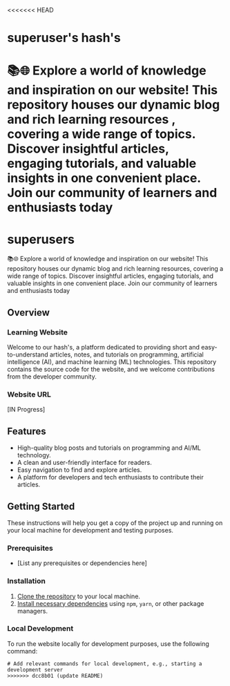 <<<<<<< HEAD
# superuser's hash's
📚🌐 Explore a world of knowledge and inspiration on our website! This repository houses our dynamic blog and rich learning resources , covering a wide range of topics. Discover insightful articles, engaging tutorials, and valuable insights in one convenient place. Join our community of learners and enthusiasts today
=======
# superusers

📚🌐 Explore a world of knowledge and inspiration on our website! This repository houses our dynamic blog and rich learning resources, covering a wide range of topics. Discover insightful articles, engaging tutorials, and valuable insights in one convenient place. Join our community of learners and enthusiasts today

## Overview

### Learning Website
Welcome to our  hash's, a platform dedicated to providing short and easy-to-understand articles, notes, and tutorials on programming, artificial intelligence (AI), and machine learning (ML) technologies. This repository contains the source code for the website, and we welcome contributions from the developer community.

### Website URL
[IN Progress]

## Features

- High-quality blog posts and tutorials on programming and AI/ML technology.
- A clean and user-friendly interface for readers.
- Easy navigation to find and explore articles.
- A platform for developers and tech enthusiasts to contribute their articles.

## Getting Started

These instructions will help you get a copy of the project up and running on your local machine for development and testing purposes.

### Prerequisites

- [List any prerequisites or dependencies here]

### Installation

1. [Clone the repository](#) to your local machine.
2. [Install necessary dependencies](#) using `npm`, `yarn`, or other package managers.

### Local Development

To run the website locally for development purposes, use the following command:

```shell
# Add relevant commands for local development, e.g., starting a development server
>>>>>>> dcc8b01 (update README)
